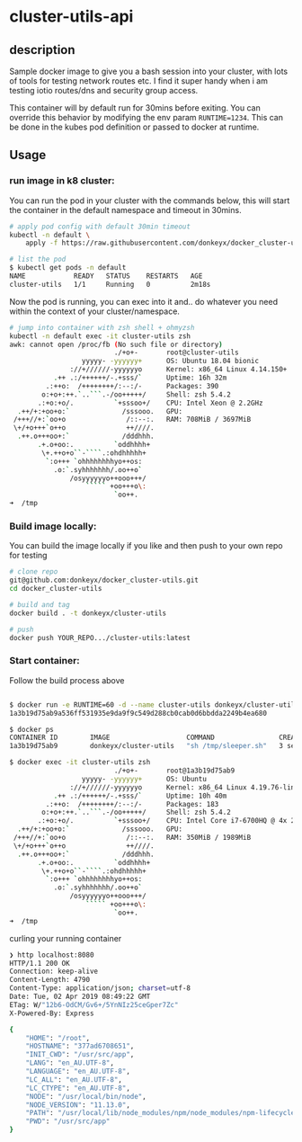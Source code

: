 # cluster-utils-api

## description

Sample docker image to give you a bash session into your cluster, with lots of tools for testing
network routes etc. I find it super handy when i am testing iotio routes/dns and security group
access.

This container will by default run for 30mins before exiting. You can override this behavior
by modifying the env param ```RUNTIME=1234```. This can be done in the kubes pod definition or
passed to docker at runtime.

## Usage

### run image in k8 cluster:

You can run the pod in your cluster with the commands below, this will start the container
in the default namespace and timeout in 30mins.
```bash
# apply pod config with default 30min timeout
kubectl -n default \
    apply -f https://raw.githubusercontent.com/donkeyx/docker_cluster-utils/master/k8s-cluter-utils.yml

# list the pod
$ kubectl get pods -n default
NAME            READY   STATUS    RESTARTS   AGE
cluster-utils   1/1     Running   0          2m18s
```

Now the pod is running, you can exec into it and.. do whatever you need within the context of
your cluster/namespace.
```bash
# jump into container with zsh shell + ohmyzsh
kubectl -n default exec -it cluster-utils zsh
awk: cannot open /proc/fb (No such file or directory)
                          ./+o+-       root@cluster-utils
                  yyyyy- -yyyyyy+      OS: Ubuntu 18.04 bionic
               ://+//////-yyyyyyo      Kernel: x86_64 Linux 4.14.150+
           .++ .:/++++++/-.+sss/`      Uptime: 16h 32m
         .:++o:  /++++++++/:--:/-      Packages: 390
        o:+o+:++.`..```.-/oo+++++/     Shell: zsh 5.4.2
       .:+o:+o/.          `+sssoo+/    CPU: Intel Xeon @ 2.2GHz
  .++/+:+oo+o:`             /sssooo.   GPU:
 /+++//+:`oo+o               /::--:.   RAM: 708MiB / 3697MiB
 \+/+o+++`o++o               ++////.
  .++.o+++oo+:`             /dddhhh.
       .+.o+oo:.          `oddhhhh+
        \+.++o+o``-````.:ohdhhhhh+
         `:o+++ `ohhhhhhhhyo++os:
           .o:`.syhhhhhhh/.oo++o`
               /osyyyyyyo++ooo+++/
                   ````` +oo+++o\:
                          `oo++.
➜  /tmp
```


### Build image locally:

You can build the image locally if you like and then push to your own repo for testing

```bash
# clone repo
git@github.com:donkeyx/docker_cluster-utils.git
cd docker_cluster-utils

# build and tag
docker build . -t donkeyx/cluster-utils

# push
docker push YOUR_REPO.../cluster-utils:latest
```

### Start container:

Follow the build process above
```bash

$ docker run -e RUNTIME=60 -d --name cluster-utils donkeyx/cluster-utils
1a3b19d75ab9a536ff531935e9da9f9c549d288cb0cab0d6bbdda2249b4ea680

$ docker ps
CONTAINER ID        IMAGE                   COMMAND                CREATED             STATUS              PORTS               NAMES
1a3b19d75ab9        donkeyx/cluster-utils   "sh /tmp/sleeper.sh"   3 seconds ago       Up 3 seconds                            cluster-utils

$ docker exec -it cluster-utils zsh
                          ./+o+-       root@1a3b19d75ab9
                  yyyyy- -yyyyyy+      OS: Ubuntu
               ://+//////-yyyyyyo      Kernel: x86_64 Linux 4.19.76-linuxkit
           .++ .:/++++++/-.+sss/`      Uptime: 10h 40m
         .:++o:  /++++++++/:--:/-      Packages: 183
        o:+o+:++.`..```.-/oo+++++/     Shell: zsh 5.4.2
       .:+o:+o/.          `+sssoo+/    CPU: Intel Core i7-6700HQ @ 4x 2.6GHz
  .++/+:+oo+o:`             /sssooo.   GPU:
 /+++//+:`oo+o               /::--:.   RAM: 350MiB / 1989MiB
 \+/+o+++`o++o               ++////.
  .++.o+++oo+:`             /dddhhh.
       .+.o+oo:.          `oddhhhh+
        \+.++o+o``-````.:ohdhhhhh+
         `:o+++ `ohhhhhhhhyo++os:
           .o:`.syhhhhhhh/.oo++o`
               /osyyyyyyo++ooo+++/
                   ````` +oo+++o\:
                          `oo++.
➜  /tmp

```

curling your running container

```bash
❯ http localhost:8080
HTTP/1.1 200 OK
Connection: keep-alive
Content-Length: 4790
Content-Type: application/json; charset=utf-8
Date: Tue, 02 Apr 2019 08:49:22 GMT
ETag: W/"12b6-OdCM/Gv6+/5YnNIz25ceGper7Zc"
X-Powered-By: Express

{
    "HOME": "/root",
    "HOSTNAME": "377ad6708651",
    "INIT_CWD": "/usr/src/app",
    "LANG": "en_AU.UTF-8",
    "LANGUAGE": "en_AU.UTF-8",
    "LC_ALL": "en_AU.UTF-8",
    "LC_CTYPE": "en_AU.UTF-8",
    "NODE": "/usr/local/bin/node",
    "NODE_VERSION": "11.13.0",
    "PATH": "/usr/local/lib/node_modules/npm/node_modules/npm-lifecycle/node-gyp-bin:/usr/src/app/node_modules/.bin:/usr/local/sbin:/usr/local/bin:/usr/sbin:/usr/bin:/sbin:/bin",
    "PWD": "/usr/src/app"
}
```
